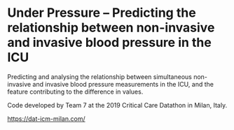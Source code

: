 # Under Pressure – Predicting the relationship between non-invasive and invasive blood pressure in the ICU



Predicting and analysing the relationship between simultaneous non-invasive and invasive blood pressure measurements in the ICU, and the feature contributing to the difference in values.

Code developed by Team 7 at the 2019 Critical Care Datathon in Milan, Italy.

https://dat-icm-milan.com/
